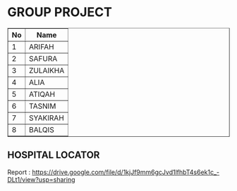 <h1>GROUP PROJECT</h1>

<table border="1">
    <thead>
        <tr>
            <th>No</th>
            <th>Name</th>
        </tr>
    </thead>
    <tbody>
        <tr>
            <td>1</td>
            <td>ARIFAH</td>
        </tr>
        <tr>
            <td>2</td>
            <td>SAFURA</td>
        </tr>
        <tr>
            <td>3</td>
            <td>ZULAIKHA</td>
        </tr>
        <tr>
            <td>4</td>
            <td>ALIA</td>
        </tr>
        <tr>
            <td>5</td>
            <td>ATIQAH</td>
        </tr>
        <tr>
            <td>6</td>
            <td>TASNIM</td>
        </tr>
        <tr>
            <td>7</td>
            <td>SYAKIRAH</td>
        </tr>
        <tr>
            <td>8</td>
            <td>BALQIS</td>
        </tr>
    </tbody>
</table>

## HOSPITAL LOCATOR
Report : https://drive.google.com/file/d/1kjJf9mm6gcJvd1lfhbT4s6ek1c_-DLt1/view?usp=sharing
